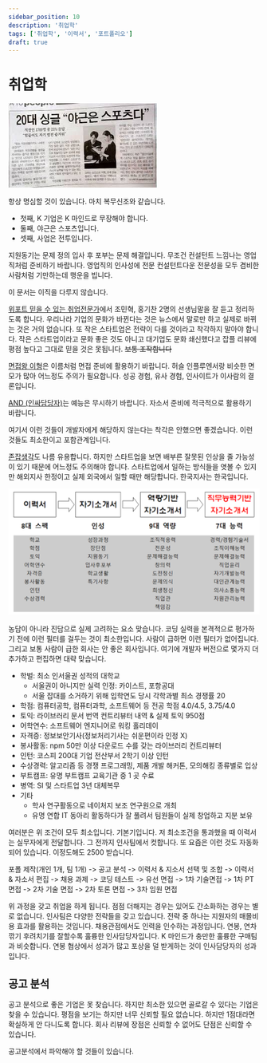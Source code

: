 ```yaml
---
sidebar_position: 10
description: '취업학'
tags: ['취업학', '이력서', '포트폴리오']
draft: true
---
```


# 취업학

<!--
Transitionology 이직학
이직은 현재 연봉이 시장가격보다 낮은데 기여와 능력이 같다고 판단할 때 진행합니다. 그렇게 해서 시장의 균형을 찾아내는 과정입니다.
 -->

![](/img/doc/diy-cs/career/overtime-is-sports.jpeg)

항상 명심할 것이 있습니다. 마치 복무신조와 같습니다.

- 첫째, K 기업은 K 마인드로 무장해야 합니다.
- 둘째, 야근은 스포츠입니다.
- 셋째, 사업은 전투입니다.

지원동기는 문제 정의 입사 후 포부는 문제 해결입니다. 무조건 컨설턴트 느낌나는 영업직처럼 준비하기 바랍니다. 영업직의 인사성에 전문 컨설턴트다운 전문성을 모두 겸비한 사람처럼 기만하는데 행운을 빕니다.

이 문서는 이직을 다루지 않습니다.

[위포트 믿을 수 있는 취업전문가](https://www.youtube.com/@user-lz7ir7tk4h)에서 조민혁, 홍기찬 2명의 선생님말을 잘 듣고 정리하도록 합니다. 우리나라 기업의 문화가 바뀐다는 것은 뉴스에서 말로만 하고 실제로 바뀌는 것은 거의 없습니다. 또 작은 스타트업은 전략이 다를 것이라고 착각하지 말아야 합니다. 작은 스타트업이라고 문화 좋은 것도 아니고 대기업도 문화 쇄신했다고 잡플 리뷰에 평점 높다고 그대로 믿을 것은 못됩니다. ~~보통 조작합니다~~

[면접왕 이형](https://www.youtube.com/@leebro_interview)은 이름처럼 면접 준비에 활용하기 바랍니다. 허슬 인플루엔서랑 비슷한 면모가 많아 어느정도 주의가 필요합니다. 성공 경험, 유사 경험, 인사이트가 이사람의 결론입니다.

[AND (인싸담당자)](https://www.youtube.com/@AND_studio)는 예능은 무시하기 바랍니다. 자소서 준비에 적극적으로 활용하기 바랍니다.

여기서 이런 것들이 개발자에게 해당하지 않는다는 착각은 안했으면 좋겠습니다. 이런 것들도 최소한이고 포함관계입니다.

[존잡생각](https://www.youtube.com/@doshkim)도 나름 유용합니다. 하지만 스타트업을 보면 배부른 잘못된 인상을 줄 가능성이 있기 때문에 어느정도 주의해야 합니다. 스타트업에서 일하는 방식들을 엿볼 수 있지만 해외지사 한정이고 실제 외국에서 일할 때만 해당합니다. 한국지사는 한국입니다.

![](/img/doc/diy-cs/career/employology-steps.png)

농담이 아니라 진담으로 실제 고려하는 요소 맞습니다. 코딩 실력을 본격적으로 평가하기 전에 이런 필터를 걸두는 것이 최소한입니다. 사람이 급하면 이런 필터가 없어집니다. 그리고 보통 사람이 급한 회사는 안 좋은 회사입니다. 여기에 개발자 버전으로 몇가지 더 추가하고 편집하면 대략 맞습니다.

- 학벌: 최소 인서울권 성적의 대학교
  - 서울권이 아니지만 실력 인정: 카이스트, 포항공대
  - 서울 잡대를 소거하기 위해 입학연도 당시 각학과별 최소 경쟁률 20
- 학점: 컴퓨터공학, 컴퓨터과학, 소프트웨어 등 전공 학점 4.0/4.5, 3.75/4.0
- 토익: 라이브러리 문서 번역 컨트리뷰터 내역 & 실제 토익 950점
- 어학연수: 소프트웨어 엔지니어로 워킹 홀리데이
- 자격증: 정보보안기사(정보처리기사는 쉬운편이라 인정 X)
- 봉사활동: npm 50만 이상 다운로드 수를 갖는 라이브러리 컨트리뷰터
- 인턴: 코스피 200대 기업 전산부서 2학기 이상 인턴
- 수상경력: 알고리즘 등 경쟁 프로그래밍, 제품 개발 해커톤, 모의해킹 종류별로 입상
- 부트캠프: 유명 부트캠프 교육기관 중 1 곳 수료
- 병역: SI 및 스타트업 3년 대체복무
- 기타
  - 학사 연구활동으로 네이처지 보조 연구원으로 개최
  - 유명 연합 IT 동아리 활동하다가 잘 풀려서 팀원들이 실제 창업하고 지분 보유

여러분은 위 조건이 모두 최소입니다. 기본기입니다. 저 최소조건을 통과했을 때 이력서는 실무자에게 전달합니다. 그 전까지 인사팀에서 컷합니다. 또 요즘은 이런 것도 자동화 되어 있습니다. 이정도해도 2500 받습니다.

포폴 제작(개인 1개, 팀 1개) -> 공고 분석 -> 이력서 & 지소서 선택 및 조합 -> 이력서 & 자소서 편집 -> 채용 과제 -> 코딩 테스트 -> 유선 면접 -> 1차 기술면접 -> 1차 PT 면접 -> 2차 기술 면접 -> 2차 토론 면접 -> 3차 임원 면접

위 과정을 갖고 취업을 하게 됩니다. 점점 더해지는 경우는 있어도 간소화하는 경우는 별로 없습니다. 인사팀은 다양한 전략들을 갖고 있습니다. 전략 중 하나는 지원자의 매몰비용 효과를 활용하는 것입니다. 채용관점에서도 인력을 인수하는 과정입니다. 연봉, 연차 깎기 후려치기를 잘할수록 훌륭한 인사담당자입니다. K 마인드가 충만한 훌륭한 구매팀과 비슷합니다. 연봉 협상에서 성과가 많고 포상을 덜 받게하는 것이 인사담당자의 성과입니다.

<!-- 인사담당자의 업무는 근로자로부터 회사를 보호하는 것입니다. 인사담당자의 직무역량은 가스라이팅입니다. 회사를 당신으로 부터 보호해야 합니다. -->

<!-- 대표이사가 채용에 관해서 많이 듣는 말이 있습니다. 본인이 직원이었으면 일하고 싶은 회사가 되도록 복지를 마련해라라고 하는데 그것은 미국관점입니다. K 마인드가 부족합니다. -->

## 공고 분석

공고 분석으로 좋은 기업은 못 찾습니다. 하지만 최소한 있으면 골로갈 수 있다는 기업은 찾을 수 있습니다. 평점을 보기는 하지만 너무 신뢰할 필요 없습니다. 하지만 1점대라면 확실하게 안 다니도록 합니다. 회사 리뷰에 장점은 신뢰할 수 없어도 단점은 신뢰할 수 있습니다.

공고분석에서 파악해야 할 것들이 있습니다.
